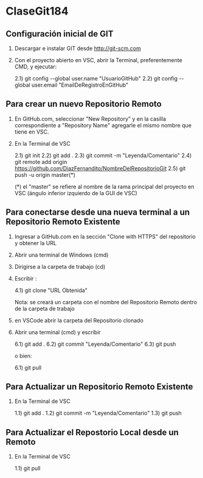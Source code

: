 # ClaseGit184 

Configuración inicial de GIT
------------------------------

1) Descargar e instalar GIT desde http://git-scm.com
2) Con el proyecto abierto en VSC, abrir la Terminal, preferentemente CMD,
y ejecutar:

	2.1) git config --global user.name "UsuarioGitHub"
	2.2) git config --global user.email "EmailDeRegistroEnGitHub"



Para crear un nuevo Repositorio Remoto
--------------------------------------

1) En GitHub.com, seleccionar "New Repository" y en la casilla correspondiente
a "Repository Name" agregarle el mismo nombre que tiene en VSC.

2) En la Terminal de VSC

	2.1) git init
	2.2) git add .
	2.3) git commit -m "Leyenda/Comentario"
	2.4) git remote add origin https://github.com/DiazFernandito/NombreDelRepositorioGit
	2.5) git push -u origin master(*)

	(*) el "master" se refiere al nombre de la rama principal del proyecto en VSC
	(ángulo inferior izquierdo de la GUI de VSC)


Para conectarse desde una nueva terminal a un Repositorio Remoto Existente
--------------------------------------------------------------------------

1) Ingresar a GitHub.com en la sección "Clone with HTTPS" del repositorio y obtener la URL
2) Abrir una terminal de Windows (cmd)
3) Dirigirse a la carpeta de trabajo (cd)
4) Escribir :

	4.1) git clone "URL Obtenida" 

	Nota: se creará un carpeta con el nombre del Repositorio Remoto dentro de la carpeta
	de trabajo

5) en VSCode abrir la carpeta del Repositorio clonado
6) Abrir una terminal (cmd) y escribir

	6.1) git add .
	6.2) git commit "Leyenda/Comentario"
	6.3) git push

	o bien:
	
	6.1) git pull

Para Actualizar un Repositorio Remoto Existente
-----------------------------------------

1) En la Terminal de VSC

	1.1) git add .
	1.2) git commit -m "Leyenda/Comentario"
	1.3) git push


Para Actualizar el Repostorio Local desde un Remoto
---------------------------------------------------

1) En la Terminal de VSC

	1.1) git pull

